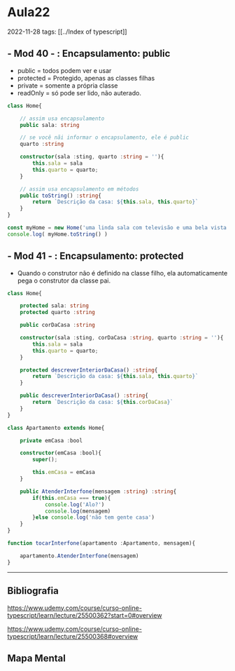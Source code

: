 # Aula22
2022-11-28
tags: [[../Index of typescript]]

## - Mod 40 - : Encapsulamento: public

* public = todos podem ver e usar
* protected = Protegido, apenas as classes filhas
* private = somente a própria classe
* readOnly = só pode ser lido, não auterado.

~~~ts
class Home{

	// assim usa encapsulamento
	public sala: string

	// se você nãi informar o encapsulamento, ele é public
	quarto :string

	constructor(sala :sting, quarto :string = ''){
		this.sala = sala
		this.quarto = quarto;
	}

	// assim usa encapsulamento em métodos
	public toString() :string{
		return `Descrição da casa: ${this.sala, this.quarto}`
	}
}

const myHome = new Home('uma linda sala com televisão e uma bela vista')
console.log( myHome.toString() )
~~~

## - Mod 41 - : Encapsulamento: protected

* Quando o construtor não é definido na classe filho, ela automaticamente pega o construtor da classe pai.

~~~ts
class Home{

	protected sala: string
	protected quarto :string

	public corDaCasa :string

	constructor(sala :sting, corDaCasa :string, quarto :string = ''){
		this.sala = sala
		this.quarto = quarto;
	}

	protected descreverInteriorDaCasa() :string{
		return `Descrição da casa: ${this.sala, this.quarto}`
	}

	public descreverInteriorDaCasa() :string{
		return `Descrição da casa: ${this.corDaCasa}`
	}
}

class Apartamento extends Home{

	private emCasa :bool

	constructor(emCasa :bool){
		super();

		this.emCasa = emCasa
	}

	public AtenderInterfone(mensagem :string) :string{
		if(this.emCasa === true){
			console.log('Alo?')
			console.log(mensagem)
		}else console.log('não tem gente casa')
	}
}

function tocarInterfone(apartamento :Apartamento, mensagem){

	apartamento.AtenderInterfone(mensagem)
}

~~~

-----------------------------------------------
## Bibliografia

https://www.udemy.com/course/curso-online-typescript/learn/lecture/25500362?start=0#overview

https://www.udemy.com/course/curso-online-typescript/learn/lecture/25500368#overview

## Mapa Mental